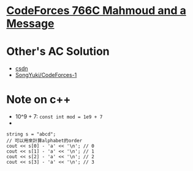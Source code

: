 # [CodeForces 766C Mahmoud and a Message](https://codeforces.com/problemset/problem/766/C)

# Other's AC Solution
- [csdn](https://blog.csdn.net/qq_29480875/article/details/60151302)
- [SongYuki/CodeForces-1](https://github.com/SongYuki/CodeForces-1/blob/master/766C-MahmoudAndAMessage.cpp)

# Note on c++
- 10^9 + 7: `const int mod = 1e9 + 7`
- 
```
string s = "abcd";
// 可以用來計算alphabet的order
cout << s[0] - 'a' << '\n'; // 0
cout << s[1] - 'a' << '\n'; // 1
cout << s[2] - 'a' << '\n'; // 2
cout << s[3] - 'a' << '\n'; // 3
```
